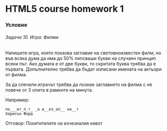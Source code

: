 # HTML5 course homework 1
### Условие
###### Задача 10. Игра: Филми

Напишете игра, която показва заглавие на световноизвестен филм, но във всяка дума да има до 50% липсваши букви на случаен принцип всеки път. Ако думата е от две букви, то скритата буква трябва да е първата. Допълнително трябва да бъдат изписани имената на актьори от филма.

За да спечели играчът трябва да познае заглавието на филма с не повече от 3 опита в рамките на минута.

Например:
```
по___ит_л_т_ _а и__ез_ал__ ки__т
Харисън Форд
```
Отговор:
Похитителите на изчезналия кивот
